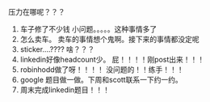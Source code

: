 压力在哪呢？？？
1. 车子修了不少钱    小问题。。。。。这种事情多了
2. 怎么卖车。  卖车的事情想个鬼啊。接下来的事情都没定呢
3. sticker....???? 啥？？？
4. linkedin好像headcount少。 屁！！！！刚post出来！！！
5. robinhodd做了呀！！！！  没问题的！！练手！！！
6. google 题目做一做。下周和scott联系一下约一约。
7. 周末完成linkedin题目！！！